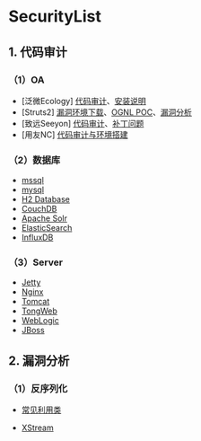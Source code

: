 # SecurityList

## 1. 代码审计 ##

### （1）OA ###

* [泛微Ecology]
[代码审计](https://github.com/ax1sX/SecurityList/blob/main/Ecology9/EcologyAudit.md)、[安装说明](https://github.com/ax1sX/SecurityList/blob/main/Ecology9/install.md)
* [Struts2]
[漏洞环境下载](https://github.com/ax1sX/SecurityList/tree/main/Struts2/demo)、[OGNL POC](https://github.com/ax1sX/SecurityList/blob/main/Struts2/POC%E8%A7%A3%E6%9E%90.md)、[漏洞分析](https://github.com/ax1sX/SecurityList/blob/main/Struts2/Struts2%E6%BC%8F%E6%B4%9E%E5%88%86%E6%9E%90.md)
* [致远Seeyon]
[代码审计](https://github.com/ax1sX/SecurityList/blob/main/Seeyon/SeeyonAudit.md)、[补丁问题](https://github.com/ax1sX/SecurityList/blob/main/Seeyon/clazzDecompile.md)
* [用友NC]
[代码审计与环境搭建](https://github.com/ax1sX/SecurityList/blob/main/Yongyou/yongyou_NC_Audit.md)

### （2）数据库 ###
* [mssql](https://github.com/ax1sX/SecurityList/blob/main/SQL/mssql.md)
* [mysql](https://github.com/ax1sX/SecurityList/blob/main/SQL/mysql.md)
* [H2 Database](https://github.com/ax1sX/SecurityList/blob/main/Database/H2%20Database.md)
* [CouchDB](https://github.com/ax1sX/SecurityList/blob/main/Database/CouchDB.md)
* [Apache Solr](https://github.com/ax1sX/SecurityList/blob/main/Database/Apache%20Solr.md)
* [ElasticSearch](https://github.com/ax1sX/SecurityList/blob/main/Database/ElasticSearch.md)
* [InfluxDB](https://github.com/ax1sX/SecurityList/blob/main/Database/InfluxDB.md)

### （3）Server ###
* [Jetty](https://github.com/ax1sX/SecurityList/blob/main/Server/Jetty.md)
* [Nginx](https://github.com/ax1sX/SecurityList/blob/main/Server/Nginx.md)
* [Tomcat](https://github.com/ax1sX/SecurityList/blob/main/Server/Tomcat.md)
* [TongWeb](https://github.com/ax1sX/SecurityList/blob/main/Server/TongWeb.md)
* [WebLogic](https://github.com/ax1sX/SecurityList/blob/main/Server/Weblogic.md)
* [JBoss](https://github.com/ax1sX/SecurityList/blob/main/Server/Jboss.md)


## 2. 漏洞分析 ##

### （1）反序列化 ###
* [常见利用类](https://github.com/ax1sX/SecurityList/blob/main/Deserialization/%E5%B8%B8%E8%A7%81%E5%88%A9%E7%94%A8%E7%B1%BB.md)

* [XStream](https://github.com/ax1sX/SecurityList/blob/main/Deserialization/xstream.md)




